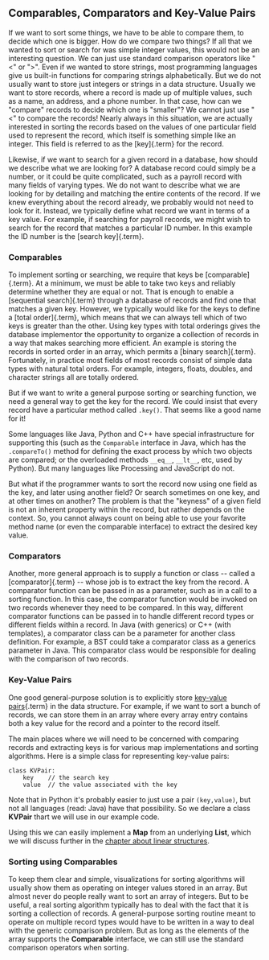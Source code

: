 
## Comparables, Comparators and Key-Value Pairs

If we want to sort some things, we have to be able to compare them, to
decide which one is bigger. How do we compare two things? If all that we
wanted to sort or search for was simple integer values, this would not
be an interesting question. We can just use standard comparison
operators like "\<" or "\>". Even if we wanted to store strings,
most programming languages give us built-in functions for comparing
strings alphabetically. But we do not usually want to store just
integers or strings in a data structure. Usually we want to store
records, where a record is made up of multiple values, such as a name,
an address, and a phone number. In that case, how can we "compare"
records to decide which one is "smaller"? We cannot just use "\<" to
compare the records! Nearly always in this situation, we are actually
interested in sorting the records based on the values of one particular
field used to represent the record, which itself is something simple
like an integer. This field is referred to as the
[key]{.term} for the record.

Likewise, if we want to search for a given record in a database, how
should we describe what we are looking for? A database record could
simply be a number, or it could be quite complicated, such as a payroll
record with many fields of varying types. We do not want to describe
what we are looking for by detailing and matching the entire contents of
the record. If we knew everything about the record already, we probably
would not need to look for it. Instead, we typically define what record
we want in terms of a key value. For example, if searching for payroll
records, we might wish to search for the record that matches a
particular ID number. In this example the ID number is the
[search key]{.term}.

### Comparables

To implement sorting or searching, we require that keys be
[comparable]{.term}. At a minimum, we must be
able to take two keys and reliably determine whether they are equal or
not. That is enough to enable a [sequential search]{.term} through a database of
records and find one that matches a given key. However, we typically
would like for the keys to define a [total order]{.term},
which means that we can always tell which of two keys is greater than
the other. Using key types with total orderings gives the database
implementor the opportunity to organize a collection of records in a way
that makes searching more efficient. An example is storing the records
in sorted order in an array, which permits a [binary search]{.term}. Fortunately,
in practice most fields of most records consist of simple data types
with natural total orders. For example, integers, floats, doubles, and
character strings all are totally ordered.

But if we want to write a general purpose sorting or searching function,
we need a general way to get the key for the record. We could insist
that every record have a particular method called `.key()`. That seems
like a good name for it!

Some languages like Java, Python and C++ have special infrastructure for
supporting this (such as the `Comparable` interface in Java, which has
the `.compareTo()` method for defining the exact process by which two
objects are compared; 
or the overloaded methods `__eq__`, `__lt__`, etc, used by Python). 
But many languages like Processing and JavaScript do not.

But what if the programmer wants to sort
the record now using one field as the key, and later using another
field? Or search sometimes on one key, and at other times on another?
The problem is that the "keyness" of a given field is not an inherent
property within the record, but rather depends on the context. So, you
cannot always count on being able to use your favorite method name (or
even the comparable interface) to extract the desired key value.

### Comparators

Another, more general approach is to supply a function or class --
called a [comparator]{.term} -- whose job is to
extract the key from the record. A comparator function can be passed in
as a parameter, such as in a call to a sorting function. In this case,
the comparator function would be invoked on two records whenever they
need to be compared. In this way, different comparator functions can be
passed in to handle different record types or different fields within a
record. In Java (with generics) or C++ (with templates), a comparator
class can be a parameter for another class definition. For example, a
BST could take a comparator class as a generics parameter in Java. This
comparator class would be responsible for dealing with the comparison of
two records.

### Key-Value Pairs

One good general-purpose solution is to explicitly store
[key-value pairs](#key-value-pair){.term} in the
data structure. For example, if we want to sort a bunch of records, we
can store them in an array where every array entry contains both a key
value for the record and a pointer to the record itself.

The main places where we will need to be concerned with comparing
records and extracting keys is for various map implementations and
sorting algorithms. Here is a simple class for representing key-value
pairs:

    class KVPair:
        key    // the search key
        value  // the value associated with the key

Note that in Python it's probably easier to just use a pair `(key,value)`,
but not all languages (read: Java) have that possibility.
So we declare a class **KVPair** thart we will use in our example code.

Using this we can easily implement a **Map** from an underlying
**List**, which we will discuss further in the
[chapter about linear structures](#implementing-maps-using-lists).

### Sorting using Comparables

To keep them clear and simple, visualizations for sorting algorithms
will usually show them as operating on integer values stored in an
array. But almost never do people really want to sort an array of
integers. But to be useful, a real sorting algorithm typically has to
deal with the fact that it is sorting a collection of records. A
general-purpose sorting routine meant to operate on multiple record
types would have to be written in a way to deal with the generic
comparison problem. 
But as long as the elements of the array supports the **Comparable** 
interface, we can still use the standard comparison operators when sorting.

